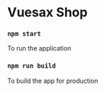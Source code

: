 # Vuesax Shop

### `npm start`

To run the application

### `npm run build`

To build the app for production